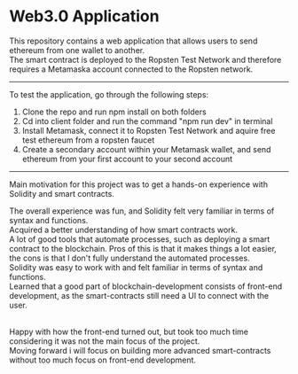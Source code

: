 # Web3.0 Application
This repository contains a web application that allows users to send ethereum from one wallet to another.  
The smart contract is deployed to the Ropsten Test Network and therefore requires a Metamaska account connected to the Ropsten network.

-----------------------------------------------------

To test the application, go through the following steps:

1. Clone the repo and run npm install on both folders  
2. Cd into client folder and run the command "npm run dev" in terminal  
3. Install Metamask, connect it to Ropsten Test Network and aquire free test ethereum from a ropsten faucet  
4. Create a secondary account within your Metamask wallet, and send ethereum from your first account to your second account  

-----------------------------------------------------

Main motivation for this project was to get a hands-on experience with Solidity and smart contracts.

The overall experience was fun, and Solidity felt very familiar in terms of syntax and functions.  
Acquired a better understanding of how smart contracts work.  
A lot of good tools that automate processes, such as deploying a smart contract to the blockchain. Pros of this is that it makes things a lot easier, the cons is that I don't fully understand the automated processes.  
Solidity was easy to work with and felt familiar in terms of syntax and functions.  
Learned that a good part of blockchain-development consists of front-end development, as the smart-contracts still need a UI to connect with the user.</br > </br >

Happy with how the front-end turned out, but took too much time considering it was not the main focus of the project.  
Moving forward i will focus on building more advanced smart-contracts without too much focus on front-end development.  
